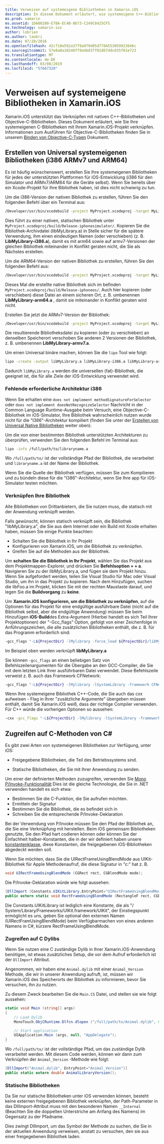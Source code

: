 ```yaml
---
title: Verweisen auf systemeigene Bibliotheken in Xamarin.iOS
description: In diesem Dokument erläutert, wie systemeigene C++-Bibliotheken in einer Xamarin.iOS-Anwendung zu verknüpfen. Es wird beschrieben, wie zum Erstellen von universal systemeigene Bibliotheken und den Zugriff auf die C-Methoden von C#.
ms.prod: xamarin
ms.assetid: 1DA80280-E78A-EC4B-8673-C249C8425CF5
ms.technology: xamarin-ios
author: lobrien
ms.author: laobri
ms.date: 07/28/2016
ms.openlocfilehash: 42cf10e592a37f9a979d05d7784553059923646c
ms.sourcegitcommit: 57e8a0a10246ff9a4bd37f01d67ddc635f81e723
ms.translationtype: MT
ms.contentlocale: de-DE
ms.lasthandoff: 03/08/2019
ms.locfileid: "57667320"
---
```

# <a name="referencing-native-libraries-in-xamarinios"></a>Verweisen auf systemeigene Bibliotheken in Xamarin.iOS

Xamarin.iOS unterstützt das Verknüpfen mit nativen C++-Bibliotheken und Objective-C-Bibliotheken. Dieses Dokument erläutert, wie Sie Ihre systemeigenen C-Bibliotheken mit Ihrem Xamarin.iOS-Projekt verknüpfen. Informationen zum Ausführen für Objective-C-Bibliotheken finden Sie in unserem [Binden von Objective-C-Typen](~/ios/platform/binding-objective-c/index.md) Dokument.

<a name="building_native" />

## <a name="building-universal-native-libraries-i386-armv7-and-arm64"></a>Erstellen von Universal systemeigenen Bibliotheken (i386 ARMv7 und ARM64)

Es ist häufig wünschenswert, erstellen Sie Ihre systemeigenen Bibliotheken für jedes der unterstützten Plattformen für iOS-Entwicklung (i386 für den Simulator und ARMv7/ARM64 für die Geräte selbst). Wenn Sie bereits über ein Xcode-Projekt für Ihre Bibliothek haben, ist dies nicht schwierig zu tun.

Um die i386-Version der nativen Bibliothek zu erstellen, führen Sie den folgenden Befehl über ein Terminal aus:

```bash
/Developer/usr/bin/xcodebuild -project MyProject.xcodeproj -target MyLibrary -sdk iphonesimulator -arch i386 -configuration Release clean build
```

Dies führt zu einer nativen, statischen Bibliothek unter `MyProject.xcodeproj/build/Release-iphonesimulator/`. Kopieren Sie die Bibliothek-Archivdatei (libMyLibrary.a) in Stelle sicher für die spätere Verwendung, ihm einen eindeutigen Namen (oder verschieben) (z. B. **LibMyLibrary-i386.a**), damit es mit arm64 sowie auf armv7-Versionen der gleichen Bibliothek miteinander in Konflikt geraten nicht, die Sie als Nächstes erstellen.

Um die ARM64-Version der nativen Bibliothek zu erstellen, führen Sie den folgenden Befehl aus:

```bash
/Developer/usr/bin/xcodebuild -project MyProject.xcodeproj -target MyLibrary -sdk iphoneos -arch arm64 -configuration Release clean build
```

Dieses Mal die erstellte native Bibliothek sich im befinden `MyProject.xcodeproj/build/Release-iphoneos/`. Auch hier kopieren (oder verschieben) diese Datei an einem sicheren Ort, z. B. umbenennen **LibMyLibrary-arm64.a** , damit sie miteinander in Konflikt geraten wird nicht.

Erstellen Sie jetzt die ARMv7-Version der Bibliothek:

```bash
/Developer/usr/bin/xcodebuild -project MyProject.xcodeproj -target MyLibrary -sdk iphoneos -arch armv7 -configuration Release clean build
```

Die resultierende Bibliotheksdatei zu kopieren (oder zu verschieben) an denselben Speicherort verschoben Sie anderen 2 Versionen der Bibliothek, z. B. umbenennen **LibMyLibrary-armv7.a**.

Um einen Universal binäre machen, können Sie die `lipo` Tool wie folgt:

```bash
lipo -create -output libMyLibrary.a libMyLibrary-i386.a libMyLibrary-arm64.a libMyLibrary-armv7.a
```

Dadurch `libMyLibrary.a` werden die universellen (fat)-Bibliothek, die geeignet ist, die für alle Ziele der iOS-Entwicklung verwendet wird.


### <a name="missing-required-architecture-i386"></a>Fehlende erforderliche Architektur i386

Wenn Sie erhalten eine `does not implement methodSignatureForSelector` oder `does not implement doesNotRecognizeSelector` Nachricht in der Common Language Runtime-Ausgabe beim Versuch, eine Objective-C-Bibliothek im iOS-Simulator, Ihre Bibliothek wahrscheinlich nutzen wurde nicht für die "I386"-Architektur kompiliert (finden Sie unter der [Erstellen von Universal Native Bibliotheken](#building_native) weiter oben).

Um die von einer bestimmten Bibliothek unterstützten Architekturen zu überprüfen, verwenden Sie den folgenden Befehl im Terminal aus:

```bash
lipo -info /full/path/to/libraryname.a
```

Wo `/full/path/to/` ist der vollständige Pfad der Bibliothek, die verarbeitet und `libraryname.a` ist der Name der Bibliothek.

Wenn Sie die Quelle der Bibliothek verfügen, müssen Sie zum Kompilieren und zu bündeln diese für die "I386"-Architektur, wenn Sie Ihre app für iOS-Simulator testen möchten.

### <a name="linking-your-library"></a>Verknüpfen Ihre Bibliothek

Alle Bibliotheken von Drittanbietern, die Sie nutzen muss, die statisch mit der Anwendung verknüpft werden. 

Falls gewünscht, können statisch verknüpft sein, die Bibliothek "libMyLibrary.a", die Sie aus dem Internet oder ein Build mit Xcode erhalten haben, müssen Sie einige Punkte beachten:

-  Schalten Sie die Bibliothek in Ihr Projekt
-  Konfigurieren von Xamarin.iOS, um die Bibliothek zu verknüpfen.
-  Greifen Sie auf die Methoden aus der Bibliothek.


Um **schalten Sie die Bibliothek in Ihr Projekt**, wählen Sie das Projekt aus dem Projektmappen-Explorer, und drücken Sie **Befehlsoption + + a**. Navigieren Sie zu der libMyLibrary.a, und fügen sie dem Projekt hinzu. Wenn Sie aufgefordert werden, teilen Sie Visual Studio für Mac oder Visual Studio, um ihn in das Projekt zu kopieren. Nach dem Hinzufügen, suchen die libFoo.a im Projekt, klicken Sie mit der rechten Maustaste darauf, und legen Sie die **Buildvorgang** zu **keine**.

Um **Xamarin.iOS konfigurieren, um die Bibliothek zu verknüpfen**, auf die Optionen für das Projekt für eine endgültige ausführbare Datei (nicht auf die Bibliothek selbst, aber die endgültige Anwendung) müssen Sie beim Hinzufügen **iOS-Build**des Extra-Argument (Hierbei handelt es sich Teil Ihrer Projektoptionen) der "-Gcc_flags" Option, gefolgt von einer Zeichenfolge in Anführungszeichen, die alle zusätzlichen Bibliotheken enthält, die z. B. für das Programm erforderlich sind:

```bash
-gcc_flags "-L${ProjectDir} -lMylibrary -force_load ${ProjectDir}/libMyLibrary.a"
```

Im Beispiel oben werden verknüpft **libMyLibrary.a**

Sie können `-gcc_flags` an einen beliebigen Satz von Befehlszeilenargumenten für die Übergabe an den GCC-Compiler, die Sie mit dem letzten Link Ihrer ausführbaren Datei verwendet. Diese Befehlszeile verweist z. B. auch das Framework CFNetwork:

```bash
-gcc_flags "-L${ProjectDir} -lMylibrary -lSystemLibrary -framework CFNetwork -force_load ${ProjectDir}/libMyLibrary.a"
```

Wenn Ihre systemeigene Bibliothek C++-Code, die Sie auch das cxx aufweisen - Flag in Ihrer "zusätzliche Argumente" übergeben müssen enthält, damit Sie Xamarin.iOS weiß, dass der richtige Compiler verwenden. Für C++ würde die vorherigen Optionen so aussehen:

```bash
-cxx -gcc_flags "-L${ProjectDir} -lMylibrary -lSystemLibrary -framework CFNetwork -force_load ${ProjectDir}/libMyLibrary.a"
```

<a name="Accessing_C_Methods_from_C#" />

## <a name="accessing-c-methods-from-c35"></a>Zugreifen auf C-Methoden von C&#35;

Es gibt zwei Arten von systemeigenen Bibliotheken zur Verfügung, unter iOS:

-  Freigegebene Bibliotheken, die Teil des Betriebssystems sind.

-  Statische Bibliotheken, die Sie mit Ihrer Anwendung zu senden.


Um einer der definierten Methoden zuzugreifen, verwenden Sie [Mono P/Invoke-Funktionalität](https://www.mono-project.com/docs/advanced/pinvoke/) Dies ist die gleiche Technologie, die Sie in .NET verwenden handelt es sich etwa:

-  Bestimmen Sie die C-Funktion, die Sie aufrufen möchten.
-  Ermitteln der Signatur
-  Bestimmen Sie die Bibliothek, die es befindet sich in
-  Schreiben Sie die entsprechende P/Invoke-Deklaration


Bei der Verwendung von P/Invoke müssen Sie den Pfad der Bibliothek an, die Sie eine Verknüpfung mit herstellen. Beim iOS gemeinsam Bibliotheken genutzte, Sie den Pfad hart codieren können oder können Sie der Einfachheit halber-Konstanten, die in der wir definiert haben unsere [konstantenklasse](https://developer.xamarin.com/api/type/Constants/), diese Konstanten, die freigegebenen iOS-Bibliotheken abgedeckt werden soll.

Wenn Sie möchten, dass Sie die UIRectFrameUsingBlendMode aus UIKit-Bibliothek für Apple Methodenaufruf, die diese Signatur in "c:" hat z. B.

```csharp
void UIRectFrameUsingBlendMode (CGRect rect, CGBlendMode mode);
```

Die P/Invoke-Deklaration würde wie folgt aussehen:

```csharp
[DllImport (Constants.UIKitLibrary,EntryPoint="UIRectFrameUsingBlendMode")]
public extern static void RectFrameUsingBlendMode (RectangleF rect, CGBlendMode blendMode);
```

Die Constants.UIKitLibrary ist lediglich eine Konstante, die als "/ System/Library/Frameworks/UIKit.framework/UIKit", der Einstiegspunkt ermöglicht es uns, geben Sie optional den externen Namen (UIRectFramUsingBlendMode) beim Verfügbarmachen von eines anderen Namens in C#, kürzere RectFrameUsingBlendMode.

<a name="Accessing_C_Dylibs" />

### <a name="accessing-c-dylibs"></a>Zugreifen auf C Dylibs

Wenn Sie nutzen eine C zuständige Dylib in Ihrer Xamarin.iOS-Anwendung benötigen, ist etwas zusätzliches Setup, die vor dem Aufruf erforderlich ist der `DllImport` Attribut.

Angenommen, wir haben eine `Animal.dylib` mit einer `Animal_Version` Methode, die wir in unserer Anwendung aufruft, ist, müssen wir Xamarin.iOS des Speicherorts der Bibliothek zu informieren, bevor Sie versuchen, ihn zu nutzen.

Zu diesem Zweck bearbeiten Sie die `Main.CS` Datei, und stellen sie wie folgt aussehen:

```csharp
static void Main (string[] args)
{
    // Load Dylib
    MonoTouch.ObjCRuntime.Dlfcn.dlopen ("/full/path/to/Animal.dylib", 0);

    // Start application
    UIApplication.Main (args, null, "AppDelegate");
}
```

Wo `/full/path/to/` ist der vollständige Pfad, um das zuständige Dylib verarbeitet werden. Mit diesem Code werden, können wir dann zum Verknüpfen der `Animal_Version` -Methode wie folgt:

```csharp
[DllImport("Animal.dylib", EntryPoint="Animal_Version")]
public static extern double AnimalLibraryVersion();
```

<a name="Static_Libraries" />

### <a name="static-libraries"></a>Statische Bibliotheken

Da Sie nur statische Bibliotheken unter iOS verwenden können, besteht keine externen freigegebenen Bibliothek verknüpfen, der Path-Parameter in das DllImport-Attribut muss mit den besonderen Namen `__Internal` (Beachten Sie die doppelten Unterstriche am Anfang des Namens) im Gegensatz zu der Pfadname.

Dies zwingt DllImport, um das Symbol der Methode zu suchen, die Sie in der aktuellen Anwendung verweisen, anstatt zu versuchen, den sie aus einer freigegebenen Bibliothek laden.


